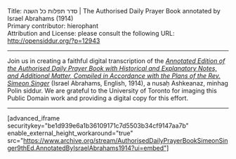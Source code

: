 <html>
<head></head>
<body>
Title: סדר תפלות כל השנה | The Authorised Daily Prayer Book annotated by Israel Abrahams (1914)<br />
Primary contributor: hierophant<br />
Attribution and License: please consult the following URL: <a href="http://opensiddur.org/?p=12943">http://opensiddur.org/?p=12943</a>
<p />
<hr />

Join us in creating a faithful digital transcription of the <a href="https://en.wikisource.org/wiki/Index:Annotated_Edition_of_the_Authorised_Daily_Prayer_Book.djvu"><em>Annotated Edition of the Authorised Daily Prayer Book with Historical and Explanatory Notes, and Additional Matter, Compiled in Accordance with the Plans of the Rev. Simeon Singer</em></a> (Israel Abrahams, English, 1914), a nusaḥ Ashkeanaz, minhag Polin siddur. We are grateful to the University of Toronto for imaging this Public Domain work and providing a digital copy for this effort.

<hr />

[advanced_iframe securitykey="be1d939e6a1b36109171c7d5503b34cf9147aa7b" enable_external_height_workaround="true" src="https://www.archive.org/stream/AuthorisedDailyPrayerBookSimeonSinger9thEd.AnnotatedByIsraelAbrahams1914?ui=embed"]
</body>
</html>